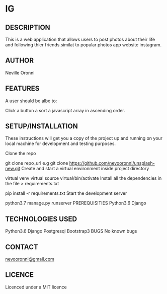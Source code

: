 # IG

## DESCRIPTION

This is a web application that allows users to post photos about their life and following thier friends.similat to popular photos app website instagram.

## AUTHOR

Neville Oronni

## FEATURES

A user should be albe to:

Click a button a sort a javascript array in ascending order.

## SETUP/INSTALLATION

These instructions will get you a copy of the project up and running on your local machine for development and testing purposes.

Clone the repo

git clone repo_url e.g git clone https://github.com/nevooronni/unsplash-new.git
Create and start a virtual environment inside project directory

virtual venv virtual
source virtual/bin/activate
Install all the dependencies in the file > requirements.txt

pip install -r requirements.txt
Start the development server

python3.7 manage.py runserver
PREREQUISITIES
Python3.6
Django

## TECHNOLOGIES USED

Python3.6
Django
Postgresql
Bootstrap3
BUGS
No known bugs

## CONTACT

nevooronni@gmail.com

## LICENCE

Licenced under a MIT licence

